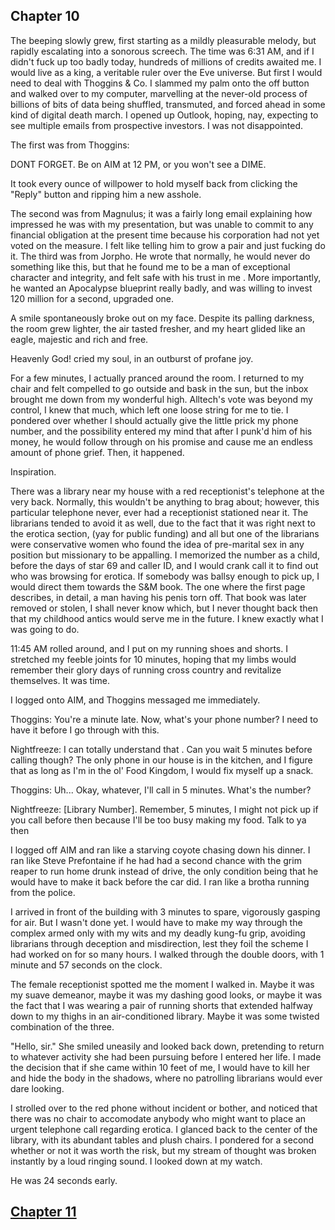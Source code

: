 ## Chapter 10

The beeping slowly grew, first starting as a mildly pleasurable melody, but rapidly escalating into a sonorous screech. The time was 6:31 AM, and if I didn't fuck up too badly today, hundreds of millions of credits awaited me. I would live as a king, a veritable ruler over the Eve universe. But first I would need to deal with Thoggins & Co. I slammed my palm onto the off button and walked over to my computer, marvelling at the never-old process of billions of bits of data being shuffled, transmuted, and forced ahead in some kind of digital death march. I opened up Outlook, hoping, nay, expecting to see multiple emails from prospective investors. I was not disappointed.

The first was from Thoggins:

DONT FORGET. Be on AIM at 12 PM, or you won't see a DIME.

It took every ounce of willpower to hold myself back from clicking the "Reply" button and ripping him a new asshole.

The second was from Magnulus; it was a fairly long email explaining how impressed he was with my presentation, but was unable to commit to any financial obligation at the present time because his corporation had not yet voted on the measure. I felt like telling him to grow a pair and just fucking do it. The third was from Jorpho. He wrote that normally, he would never do something like this, but that he found me to be a man of exceptional character and integrity, and felt safe with his trust in me . More importantly, he wanted an Apocalypse blueprint really badly, and was willing to invest 120 million for a second, upgraded one.

A smile spontaneously broke out on my face. Despite its palling darkness, the room grew lighter, the air tasted fresher, and my heart glided like an eagle, majestic and rich and free.

Heavenly God! cried my soul, in an outburst of profane joy.

For a few minutes, I actually pranced around the room. I returned to my chair and felt compelled to go outside and bask in the sun, but the inbox brought me down from my wonderful high. Alltech's vote was beyond my control, I knew that much, which left one loose string for me to tie. I pondered over whether I should actually give the little prick my phone number, and the possibility entered my mind that after I punk'd him of his money, he would follow through on his promise and cause me an endless amount of phone grief. Then, it happened.

Inspiration.

There was a library near my house with a red receptionist's telephone at the very back. Normally, this wouldn't be anything to brag about; however, this particular telephone never, ever had a receptionist stationed near it. The librarians tended to avoid it as well, due to the fact that it was right next to the erotica section, (yay for public funding) and all but one of the librarians were conservative women who found the idea of pre-marital sex in any position but missionary to be appalling. I memorized the number as a child, before the days of star 69 and caller ID, and I would crank call it to find out who was browsing for erotica. If somebody was ballsy enough to pick up, I would direct them towards the S&M book. The one where the first page describes, in detail, a man having his penis torn off. That book was later removed or stolen, I shall never know which, but I never thought back then that my childhood antics would serve me in the future. I knew exactly what I was going to do.

11:45 AM rolled around, and I put on my running shoes and shorts. I stretched my feeble joints for 10 minutes, hoping that my limbs would remember their glory days of running cross country and revitalize themselves. It was time.

I logged onto AIM, and Thoggins messaged me immediately.

Thoggins: You're a minute late. Now, what's your phone number? I need to have it before I go through with this.

Nightfreeze: I can totally understand that . Can you wait 5 minutes before calling though? The only phone in our house is in the kitchen, and I figure that as long as I'm in the ol' Food Kingdom, I would fix myself up a snack.

Thoggins: Uh... Okay, whatever, I'll call in 5 minutes. What's the number?

Nightfreeze: [Library Number]. Remember, 5 minutes, I might not pick up if you call before then because I'll be too busy making my food. Talk to ya then

I logged off AIM and ran like a starving coyote chasing down his dinner. I ran like Steve Prefontaine if he had had a second chance with the grim reaper to run home drunk instead of drive, the only condition being that he would have to make it back before the car did. I ran like a brotha running from the police.

I arrived in front of the building with 3 minutes to spare, vigorously gasping for air. But I wasn't done yet. I would have to make my way through the complex armed only with my wits and my deadly kung-fu grip, avoiding librarians through deception and misdirection, lest they foil the scheme I had worked on for so many hours. I walked through the double doors, with 1 minute and 57 seconds on the clock.

The female receptionist spotted me the moment I walked in. Maybe it was my suave demeanor, maybe it was my dashing good looks, or maybe it was the fact that I was wearing a pair of running shorts that extended halfway down to my thighs in an air-conditioned library. Maybe it was some twisted combination of the three.

"Hello, sir." She smiled uneasily and looked back down, pretending to return to whatever activity she had been pursuing before I entered her life. I made the decision that if she came within 10 feet of me, I would have to kill her and hide the body in the shadows, where no patrolling librarians would ever dare looking.

I strolled over to the red phone without incident or bother, and noticed that there was no chair to accomodate anybody who might want to place an urgent telephone call regarding erotica. I glanced back to the center of the library, with its abundant tables and plush chairs. I pondered for a second whether or not it was worth the risk, but my stream of thought was broken instantly by a loud ringing sound. I looked down at my watch.

He was 24 seconds early.

## [Chapter 11](11)